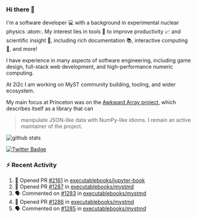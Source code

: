### Hi there 👋 

I'm a software developer 💻 with a background in experimental nuclear physics :atom:. My interest lies in tools :wrench: to improve productivity :chart_with_upwards_trend: and scientific insight :telescope:, including rich documentation 📚, interactive computing 🧮, and more! 

I have experience in many aspects of software engineering, including game design, full-stack web development, and high-performance numeric computing. 

At 2i2c I am working on MyST community building, tooling, and wider ecosystem. 

My main focus at Princeton was on the [Awkward Array project](awkward-array.org/), which describes itself as a library that can 
> manipulate JSON-like data with NumPy-like idioms. I remain an active maintainer of the project. 

![github stats](https://github-readme-stats.vercel.app/api?username=agoose77&show_icons=true&hide_rank=true&hide_title=true&bg_color=30,e76445,904e95&text_color=efe3ec&icon_color=efe3ec)
<!--
**agoose77/agoose77** is a ✨ _special_ ✨ repository because its `README.md` (this file) appears on your GitHub profile.

Here are some ideas to get you started:

- 🔭 I’m currently working on ...
- 🌱 I’m currently learning ...
- 👯 I’m looking to collaborate on ...
- 🤔 I’m looking for help with ...
- 💬 Ask me about ...
- 📫 How to reach me: ...
- 😄 Pronouns: ...
- ⚡ Fun fact: ...
-->

[![Twitter Badge](https://img.shields.io/twitter/follow/agoose77?style=flat-square&logo=Twitter&logoColor=white&color=cornflowerblue)](https://twitter.com/agoose77)

### :zap: Recent Activity

<!--START_SECTION:activity-->
1. 💪 Opened PR [#2161](https://github.com/executablebooks/jupyter-book/pull/2161) in [executablebooks/jupyter-book](https://github.com/executablebooks/jupyter-book)
2. 💪 Opened PR [#1287](https://github.com/executablebooks/mystmd/pull/1287) in [executablebooks/mystmd](https://github.com/executablebooks/mystmd)
3. 🗣 Commented on [#1283](https://github.com/executablebooks/mystmd/issues/1283#issuecomment-2160912735) in [executablebooks/mystmd](https://github.com/executablebooks/mystmd)
4. 💪 Opened PR [#1286](https://github.com/executablebooks/mystmd/pull/1286) in [executablebooks/mystmd](https://github.com/executablebooks/mystmd)
5. 🗣 Commented on [#1285](https://github.com/executablebooks/mystmd/pull/1285#issuecomment-2160209342) in [executablebooks/mystmd](https://github.com/executablebooks/mystmd)
<!--END_SECTION:activity-->
